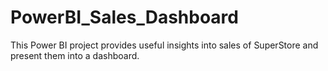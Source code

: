 # PowerBI_Sales_Dashboard
This Power BI project provides useful insights into sales of SuperStore and present them into a dashboard.
